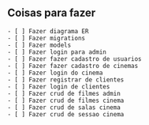 ## Coisas para fazer

    - [ ] Fazer diagrama ER
    - [ ] Fazer migrations
    - [ ] Fazer models
    - [ ] Fazer login para admin
    - [ ] Fazer fazer cadastro de usuarios
    - [ ] Fazer fazer cadastro de cinemas
    - [ ] Fazer login do cinema
    - [ ] Fazer registrar de clientes
    - [ ] Fazer login de clientes
    - [ ] Fazer crud de filmes admin
    - [ ] Fazer crud de filmes cinema
    - [ ] Fazer crud de salas cinema
    - [ ] Fazer crud de sessao cinema
